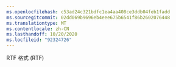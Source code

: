 ```yaml
---
ms.openlocfilehash: c53ad24c321bdfc1ea4aa408ce3ddb04feb1fadd
ms.sourcegitcommit: 02dd069b9696eb4eee675b6541f86b2602076448
ms.translationtype: MT
ms.contentlocale: zh-CN
ms.lasthandoff: 10/20/2020
ms.locfileid: "92324726"
---
```

RTF 格式 (RTF)